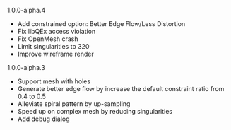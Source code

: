 1.0.0-alpha.4
- Add constrained option: Better Edge Flow/Less Distortion  
- Fix libQEx access violation  
- Fix OpenMesh crash  
- Limit singularities to 320  
- Improve wireframe render  

1.0.0-alpha.3
- Support mesh with holes  
- Generate better edge flow by increase the default constraint ratio from 0.4 to 0.5  
- Alleviate spiral pattern by up-sampling  
- Speed up on complex mesh by reducing singularities   
- Add debug dialog  
